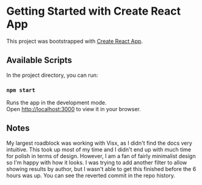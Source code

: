 # Getting Started with Create React App

This project was bootstrapped with [Create React App](https://github.com/facebook/create-react-app).

## Available Scripts

In the project directory, you can run:

### `npm start`

Runs the app in the development mode.\
Open [http://localhost:3000](http://localhost:3000) to view it in your browser.

## Notes

My largest roadblock was working with Visx, as I didn't find the docs very intuitive. This took up most of my time and I didn't end up with much time for polish in terms of design. However, I am a fan of fairly minimalist design so I'm happy with how it looks.
I was trying to add another filter to allow showing results by author, but I wasn't able to get this finished before the 6 hours was up. You can see the reverted commit in the repo history.